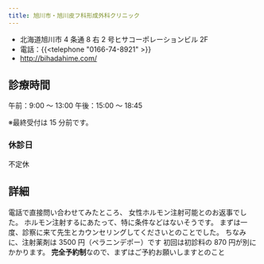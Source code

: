 ```yaml
---
title: 旭川市・旭川皮フ科形成外科クリニック
---
```


- 北海道旭川市 4 条通 8 右 2 号ヒサコーポレーションビル 2F
- 電話：{{<telephone "0166-74-8921" >}}
- <http://bihadahime.com/>

## 診療時間

午前：9:00 ～ 13:00
午後：15:00 ～ 18:45

※最終受付は 15 分前です。

### 休診日

不定休

## 詳細

電話で直接問い合わせてみたところ、
女性ホルモン注射可能とのお返事でした。
ホルモン注射するにあたって、特に条件などはないそうです。
まずは一度、診察に来て先生とカウンセリングしてくださいとのことでした。
ちなみに、注射薬剤は
3500 円（ペラニンデポー）です
初回は初診料の 870 円が別にかかります。
**完全予約制**なので、まずはご予約お願いしますとのこと
